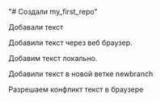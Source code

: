 "# Создали my_first_repo" 

Добавали текст

Добавили текст через веб браузер.

Добавим текст локально.

Добавили текст в новой ветке newbranch

Разрешаем конфликт текст в браузере
